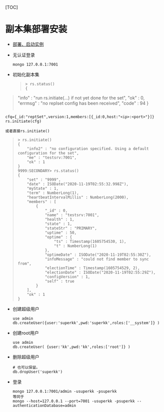 [TOC]

# 副本集部署安装

- [部署、启动实例](一步一步启动一个实例.md)

- 无认证登录

  ```
  mongo 127.0.0.1:7001
  ```

- 初始化副本集

  > ```
  > > rs.status()
  > {
> 	"info" : "run rs.initiate(...) if not yet done for the set",
  > 	"ok" : 0,
  > 	"errmsg" : "no replset config has been received",
  > 	"code" : 94
  > }
  > 
  > ```
  
  ```
  cfq={_id:"reptSet",version:1,members:[{_id:0,host:"<ip>:<port>"}]}
  rs.initiate(cfg)
  
  或者直接rs.initiate()
  ```
  
  > ```
  > > rs.initiate()
  > {
  > 	"info2" : "no configuration specified. Using a default configuration for the set",
  > 	"me" : "testsrv:7001",
  > 	"ok" : 1
  > }
  > 9999:SECONDARY> rs.status()
  > {
  > 	"set" : "9999",
  > 	"date" : ISODate("2020-11-19T02:55:32.998Z"),
  > 	"myState" : 1,
  > 	"term" : NumberLong(1),
  > 	"heartbeatIntervalMillis" : NumberLong(2000),
  > 	"members" : [
  > 		{
  > 			"_id" : 0,
  > 			"name" : "testsrv:7001",
  > 			"health" : 1,
  > 			"state" : 1,
  > 			"stateStr" : "PRIMARY",
  > 			"uptime" : 50,
  > 			"optime" : {
  > 				"ts" : Timestamp(1605754530, 1),
  > 				"t" : NumberLong(1)
  > 			},
  > 			"optimeDate" : ISODate("2020-11-19T02:55:30Z"),
  > 			"infoMessage" : "could not find member to sync from",
  > 			"electionTime" : Timestamp(1605754529, 2),
  > 			"electionDate" : ISODate("2020-11-19T02:55:29Z"),
  > 			"configVersion" : 1,
  > 			"self" : true
  > 		}
  > 	],
  > 	"ok" : 1
  > }
  > 
  > ```
  
- 创建超级用户

  ```
  use admin
  db.createUser({user:'superkk',pwd:'superkk',roles:['__system']} )
  ```

- 创建root用户

  ```
  use admin
  db.createUser( {user:'kk',pwd:'kk',roles:['root']} )
  ```

- 删除超级用户

  ```
  # 也可以保留。
  db.dropUser('superkk')
  ```

- 登录

  ```
  mongo 127.0.0.1:7001/admin -usuperkk -psuperkk
  等同于
  mongo --host=127.0.0.1 --port=7001 -usuperkk -psuperkk --authenticationDatabase=admin
  
  ```







